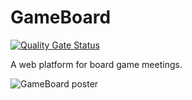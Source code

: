 # GameBoard
[![Quality Gate Status](https://sonarcloud.io/api/project_badges/measure?project=V0ldek_GameBoard&metric=alert_status)](https://sonarcloud.io/dashboard?id=V0ldek_GameBoard)

A web platform for board game meetings.

![GameBoard poster](https://i.imgur.com/A9djXNAl.png)
